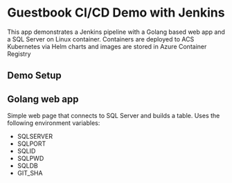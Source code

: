 # Guestbook CI/CD Demo with Jenkins
This app demonstrates a Jenkins pipeline with a Golang based web app and a SQL Server on Linux container. Containers are deployed to ACS Kubernetes via Helm charts and images are stored in Azure Container Registry

## Demo Setup


## Golang web app

Simple web page that connects to SQL Server and builds a table. Uses the following environment variables:

* SQLSERVER
* SQLPORT
* SQLID
* SQLPWD
* SQLDB
* GIT_SHA
